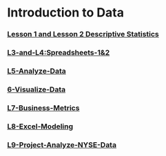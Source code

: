 # Introduction to Data

### [Lesson 1 and Lesson 2 Descriptive Statistics](L1-and-L2-Descriptive-Statistics/README.md)

### [L3-and-L4:Spreadsheets-1&2](L1-and-L2-Descriptive-Statistics/README.md)

### [L5-Analyze-Data](L5-Analyze-Data/README.md)

### [6-Visualize-Data](L6-Visualize-Data/README.md)

### [L7-Business-Metrics](L7-Business-Metrics/README.md)

### [L8-Excel-Modeling](L8-Excel-Modeling/README.md)

### [L9-Project-Analyze-NYSE-Data](L9-Project-Analyze-NYSE-Data/README.md)
